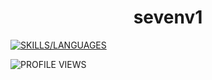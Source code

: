 <h1 align="center">sevenv1</h1>

[![SKILLS/LANGUAGES](https://skillicons.dev/icons?i=js,html,css,ts,py,lua,php,css)](https://skillicons.dev)

![PROFILE VIEWS](https://komarev.com/ghpvc/?username=sevenv1&color=FF0000&style=for-the-badge)
